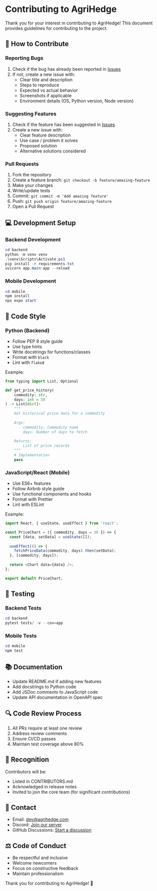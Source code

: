 # Contributing to AgriHedge

Thank you for your interest in contributing to AgriHedge! This document provides guidelines for contributing to the project.

## 🤝 How to Contribute

### Reporting Bugs

1. Check if the bug has already been reported in [Issues](https://github.com/your-repo/issues)
2. If not, create a new issue with:
   - Clear title and description
   - Steps to reproduce
   - Expected vs actual behavior
   - Screenshots if applicable
   - Environment details (OS, Python version, Node version)

### Suggesting Features

1. Check if the feature has been suggested in [Issues](https://github.com/your-repo/issues)
2. Create a new issue with:
   - Clear feature description
   - Use case / problem it solves
   - Proposed solution
   - Alternative solutions considered

### Pull Requests

1. Fork the repository
2. Create a feature branch: `git checkout -b feature/amazing-feature`
3. Make your changes
4. Write/update tests
5. Commit: `git commit -m 'Add amazing feature'`
6. Push: `git push origin feature/amazing-feature`
7. Open a Pull Request

## 💻 Development Setup

### Backend Development

```powershell
cd backend
python -m venv venv
.\venv\Scripts\Activate.ps1
pip install -r requirements.txt
uvicorn app.main:app --reload
```

### Mobile Development

```powershell
cd mobile
npm install
npx expo start
```

## 📝 Code Style

### Python (Backend)
- Follow PEP 8 style guide
- Use type hints
- Write docstrings for functions/classes
- Format with `black`
- Lint with `flake8`

Example:
```python
from typing import List, Optional

def get_price_history(
    commodity: str,
    days: int = 30
) -> List[dict]:
    """
    Get historical price data for a commodity
    
    Args:
        commodity: Commodity name
        days: Number of days to fetch
        
    Returns:
        List of price records
    """
    # Implementation
    pass
```

### JavaScript/React (Mobile)
- Use ES6+ features
- Follow Airbnb style guide
- Use functional components and hooks
- Format with Prettier
- Lint with ESLint

Example:
```javascript
import React, { useState, useEffect } from 'react';

const PriceChart = ({ commodity, days = 30 }) => {
  const [data, setData] = useState([]);
  
  useEffect(() => {
    fetchPriceData(commodity, days).then(setData);
  }, [commodity, days]);
  
  return <Chart data={data} />;
};

export default PriceChart;
```

## 🧪 Testing

### Backend Tests

```powershell
cd backend
pytest tests/ -v --cov=app
```

### Mobile Tests

```powershell
cd mobile
npm test
```

## 📚 Documentation

- Update README.md if adding new features
- Add docstrings to Python code
- Add JSDoc comments to JavaScript code
- Update API documentation in OpenAPI spec

## 🔍 Code Review Process

1. All PRs require at least one review
2. Address review comments
3. Ensure CI/CD passes
4. Maintain test coverage above 80%

## 🌟 Recognition

Contributors will be:
- Listed in CONTRIBUTORS.md
- Acknowledged in release notes
- Invited to join the core team (for significant contributions)

## 📧 Contact

- Email: dev@agrihedge.com
- Discord: [Join our server](https://discord.gg/agrihedge)
- GitHub Discussions: [Start a discussion](https://github.com/your-repo/discussions)

## ⚖️ Code of Conduct

- Be respectful and inclusive
- Welcome newcomers
- Focus on constructive feedback
- Maintain professionalism

Thank you for contributing to AgriHedge! 🚀
